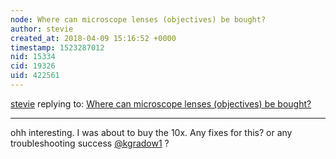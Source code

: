 ```yaml
---
node: Where can microscope lenses (objectives) be bought?
author: stevie
created_at: 2018-04-09 15:16:52 +0000
timestamp: 1523287012
nid: 15334
cid: 19326
uid: 422561
---
```




[stevie](../profile/stevie) replying to: [Where can microscope lenses (objectives) be bought?](../notes/warren/12-08-2017/where-can-microscope-lenses-objectives-be-bought)

----
ohh interesting.  I was about to buy the 10x. Any fixes for this? or any troubleshooting success [@kgradow1](/profile/kgradow1) ? 